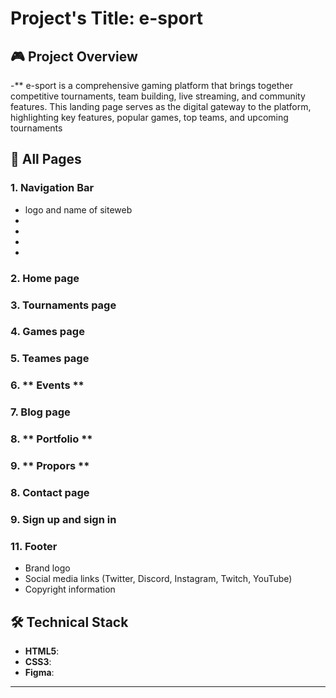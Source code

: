 # Project's Title: e-sport


## 🎮 Project Overview

-** e-sport  is a comprehensive gaming platform that brings together competitive tournaments, team  building, live streaming, and community features. This landing page serves as the digital gateway  to the platform, highlighting key features, popular games, top teams, and upcoming tournaments


## 🎯 All Pages

### 1. **Navigation Bar**
- logo and name of siteweb
- 
- 
- 
- 

### 2. **Home page**


### 3. **Tournaments page**


### 4. **Games page**


### 5. **Teames page**


### 6. ** Events ** 
 

### 7. **Blog page**


### 8. ** Portfolio **


### 9. ** Propors **


### 8. **Contact page**


### 9. **Sign up and sign in**


### 11. **Footer**
- Brand logo 
- Social media links (Twitter, Discord, Instagram, Twitch, YouTube)
- Copyright information


## 🛠️ Technical Stack

- **HTML5**: 
- **CSS3**:
- **Figma**:






---

